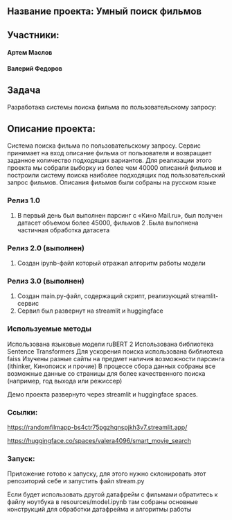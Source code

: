 ## Название проекта: Умный поиск фильмов

## Участники:

#### Артем Маслов
#### Валерий Федоров


## Задача
Разработака системы поиска фильма по пользовательскому запросу:

## Описание проекта:
Система поиска фильма по пользовательскому запросу. Сервис принимает на вход описание фильма от пользователя и возвращает заданное количество подходящих вариантов. Для реализации этого проекта мы собрали выборку из более чем 40000 описаний фильмов и построили систему поиска наиболее подходящих под пользовательский запрос фильмов. Описания фильмов были собраны на русском языке


### Релиз 1.0 
1. В первый день был выполнен парсинг с «Кино Mail.ru», был получен датасет объемом более 45000, фильмов
2 .Была выполнена частичная обработка датасета
### Релиз 2.0 (выполнен)
1. Создан ipynb-файл который отражал алгоритм работы модели 
### Релиз 3.0 (выполнен)
1. Создан main.py-файл, содержащий скрипт, реализующий streamlit-сервис
2. Сервил был развернут на streamlit и huggingface

### Используемые методы
Использована языковые модели ruBERT 2
Использована библиотека Sentence Transformers
Для ускорения поиска использована библиотека faiss
Изучены разные сайты на предмет наличия возможности парсинга (ithinker, Кинопоиск и прочие)
В процессе сбора данных собраны все возможные данные со страницы для более качественного поиска (например, год выхода или режиссер)


Демо проекта развернуто через streamlit и huggingface spaces. 

### Ссылки: 
https://randomfilmapp-bs4ctr75pgzhqnspjkh3v7.streamlit.app/ 

https://huggingface.co/spaces/valera4096/smart_movie_search


### Запуск:
Приложение готово к запуску, для этого нужно склонировать этот репозиторий себе и запустить файл stream.py

Если будет использовать другой датафрейм с фильмами обратитесь к файлу ноутбука в resources/model.ipynb там собраны основные конструкций для обработки датафрейма и алгоритмы работы

